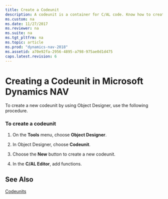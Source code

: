 ```yaml
---
title: Create a Codeunit
description: A codeunit is a container for C/AL code. Know how to create one and use the functions in a codeunit from other application objects.
ms.custom: na
ms.date: 11/27/2017
ms.reviewer: na
ms.suite: na
ms.tgt_pltfrm: na
ms.topic: article
ms.prod: "dynamics-nav-2018"
ms.assetid: a70e92fa-2956-4895-a798-975ae0d1d475
caps.latest.revision: 6
---
```

# Creating a Codeunit in Microsoft Dynamics NAV
To create a new codeunit by using Object Designer, use the following procedure.  
  
### To create a codeunit  
  
1.  On the **Tools** menu, choose **Object Designer**.  
  
2.  In Object Designer, choose **Codeunit**.  
  
3.  Choose the **New** button to create a new codeunit.  
  
4.  In the **C/AL Editor**, add functions.  
  
## See Also  
 [Codeunits](Codeunits.md)